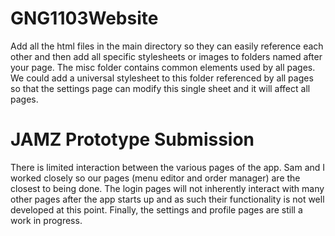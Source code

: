 # GNG1103Website
Add all the html files in the main directory so they can easily reference each other and then add all specific stylesheets or images to folders named after your page.
The misc folder contains common elements used by all pages. We could add a universal stylesheet to this folder referenced by all pages so that the settings page can 
modify this single sheet and it will affect all pages.

# JAMZ Prototype Submission
There is limited interaction between the various pages of the app. Sam and I worked closely so our pages (menu editor and order manager) are the closest to being done. The login pages will not inherently interact with many other pages after the app starts up and as such their functionality is not well developed at this point. Finally,
the settings and profile pages are still a work in progress.
